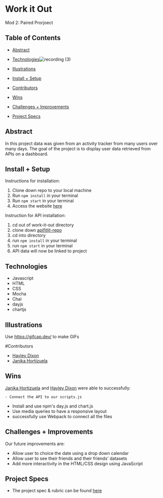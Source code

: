 

# Work it Out
Mod 2: Paired Prorjoect


## Table of Contents
  - [Abstract](#abstract)
  - [Technologies](#technologies)![recording (3)](https://user-images.githubusercontent.com/78764587/126402186-1e6694de-f2ce-4086-a2db-b89a787eb27f.gif)

  - [Illustrations](#illustrations)
  - [Install + Setup](#set-up)
  - [Contributors](#contributors)
  - [Wins](#wins)
  - [Challenges + Improvements](#challenges-+-Improvements)
  - [Project Specs](#project-specs)

## Abstract
In this project data was given from an activity tracker from many users over many days. The goal of the project is to display user data retrieved from APIs on a dashboard.   

## Install + Setup

Instructions for installation:
1. Clone down repo to your local machine
2. Run `npm install` in your terminal
3. Run `npm start` in your terminal
4. Access the website [here](http://localhost:8080/)

Instruction for API installation:
1. cd out of work-it-out directory
2. clone down [apifitlit-repo](https://github.com/turingschool-examples/fitlit-api)
3. cd into directory
4. run `npm install` in your terminal
5. run `npm start` in your terminal
6. API data will now be linked to project

## Technologies
- Javascript
- HTML
- CSS
- Mocha
- Chai
- dayjs
- chartjs

## Illustrations

Use https://gifcap.dev/ to make GIFs

#Contributors
  - [Hayley Dixon](https://github.com/hheyhhay)
  - [Janika Hortizuela](https://github.com/jhortizu01)

## Wins
[Janika Hortizuela](https://github.com/jhortizu01) and [Hayley Dixon](https://github.com/hheyhhay) were able to successfully:

	- Connect the API to our scripts.js
  - Install and use npm's day.js and chart.js
  - Use media queries to have a responsive layout
  - successfully use Webpack to connect all the files

## Challenges + Improvements
Our future improvements are:
  - Allow user to choice the date using a drop down calendar
  - Allow user to see their friends and their friends' datasets
  - Add more interactivity in the HTML/CSS design using JavaScript

## Project Specs
  - The project spec & rubric can be found [here](https://frontend.turing.edu/projects/fitlit.html)
